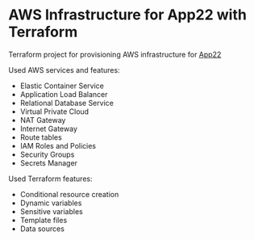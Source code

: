 # AWS Infrastructure for App22 with Terraform

Terraform project for provisioning AWS infrastructure for [App22](https://github.com/teymurgahramanov/app22)

Used AWS services and features:
- Elastic Container Service
- Application Load Balancer
- Relational Database Service
- Virtual Private Cloud
- NAT Gateway
- Internet Gateway
- Route tables
- IAM Roles and Policies
- Security Groups
- Secrets Manager

Used Terraform features:
- Conditional resource creation
- Dynamic variables
- Sensitive variables
- Template files
- Data sources

